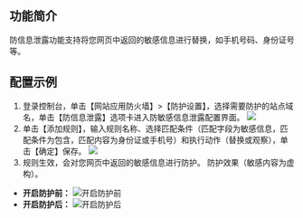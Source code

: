 ## 功能简介
防信息泄露功能支持将您网页中返回的敏感信息进行替换，如手机号码、身份证号等。

## 配置示例
1. 登录控制台，单击【网站应用防火墙】>【防护设置】，选择需要防护的站点域名，单击【防信息泄露】选项卡进入防敏感信息泄露配置界面。
![](http://imgcache.tcecqpoc.fsphere.cn/image/mc.qcloudimg.com/static/img/waf/fxxxl_01.png)
2. 单击【添加规则】，输入规则名称、选择匹配条件（匹配字段为敏感信息，匹配条件为包含，匹配内容为身份证或手机号）和执行动作（替换或观察），单击【确定】保存。
![](http://imgcache.tcecqpoc.fsphere.cn/image/mc.qcloudimg.com/static/img/3493f316555de86c9ca6acb94c320739/image.png)
3. 规则生效，会对您网页中返回的敏感信息进行防护。
防护效果（敏感内容为虚构）。
 - **开启防护前：**
![开启防护前](http://imgcache.tcecqpoc.fsphere.cn/image/mc.qcloudimg.com/static/img/a1f9740fafcf3f8913cc5d5c3370e7f7/image.png)
 - **开启防护后：**
![开启防护后](http://imgcache.tcecqpoc.fsphere.cn/image/mc.qcloudimg.com/static/img/6a738492711125c684fa0f132ba74250/image.png)
